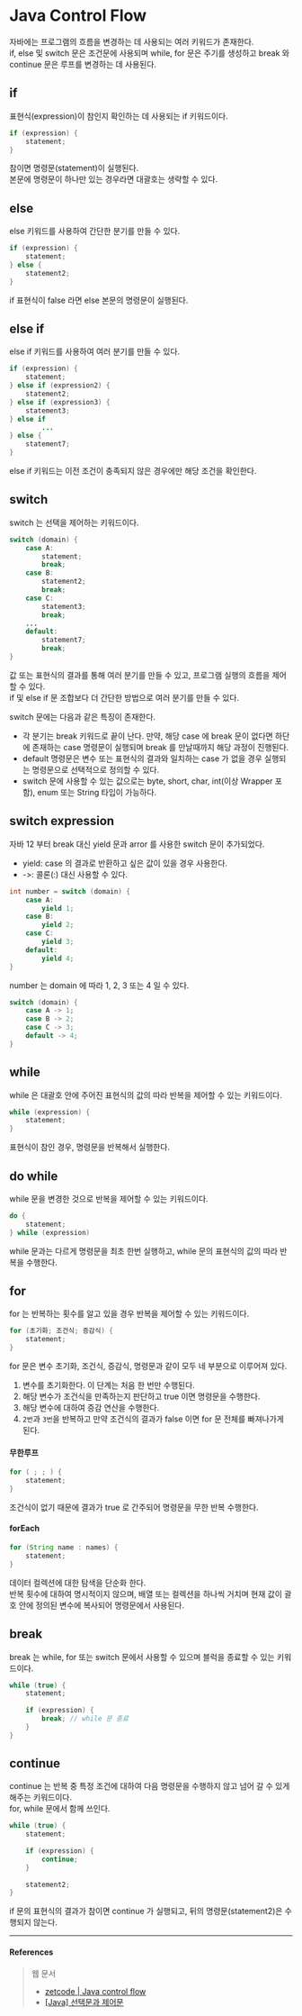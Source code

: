 # Java Control Flow

자바에는 프로그램의 흐름을 변경하는 데 사용되는 여러 키워드가 존재한다.  
if, else 및 switch 문은 조건문에 사용되며 while, for 문은 주기를 생성하고 break 와 continue 문은 루프를 변경하는 데 사용된다.

## if

표현식(expression)이 참인지 확인하는 데 사용되는 if 키워드이다.  

```java
if (expression) {
    statement;
}
```

참이면 명령문(statement)이 실행된다.  
본문에 명령문이 하나만 있는 경우라면 대괄호는 생략할 수 있다.  

## else

else 키워드를 사용하여 간단한 분기를 만들 수 있다.  

```java
if (expression) {
    statement;
} else {
    statement2;
}
```

if 표현식이 false 라면 else 본문의 명령문이 실행된다.

## else if

else if 키워드를 사용하여 여러 분기를 만들 수 있다.   

```java
if (expression) {
    statement;
} else if (expression2) {
    statement2;
} else if (expression3) {
    statement3;
} else if
        ...
} else {
    statement7;
}
```

else if 키워드는 이전 조건이 충족되지 않은 경우에만 해당 조건을 확인한다.

## switch

switch 는 선택을 제어하는 키워드이다.  

```java
switch (domain) {
    case A:
        statement;
        break;
    case B:
        statement2;
        break;
    case C:
        statement3;
        break;
    ...
    default:
        statement7;
        break;
}
```
값 또는 표현식의 결과를 통해 여러 분기를 만들 수 있고, 프로그램 실행의 흐름을 제어 할 수 있다.  
if 및 else if 문 조합보다 더 간단한 방법으로 여러 분기를 만들 수 있다. 

switch 문에는 다음과 같은 특징이 존재한다.  
- 각 분기는 break 키워드로 끝이 난다. 만약, 해당 case 에 break 문이 없다면 하단에 존재하는 case 명령문이 실행되며 break 를 만날때까지 해당 과정이 진행된다.
- default 명령문은 변수 또는 표현식의 결과와 일치하는 case 가 없을 경우 실행되는 명령문으로 선택적으로 정의할 수 있다.
- switch 문에 사용할 수 있는 값으로는 byte, short, char, int(이상 Wrapper 포함), enum 또는 String 타입이 가능하다.

## switch expression

자바 12 부터 break 대신 yield 문과 arror 를 사용한 switch 문이 추가되었다.  
- yield: case 의 결과로 반환하고 싶은 값이 있을 경우 사용한다.  
- ->: 콜론(:) 대신 사용할 수 있다.  

```java
int number = switch (domain) {
    case A:
        yield 1;
    case B:
        yield 2;
    case C:
        yield 3;
    default:
        yield 4;
}
```

number 는 domain 에 따라 1, 2, 3 또는 4 일 수 있다.  

```java
switch (domain) {
    case A -> 1;
    case B -> 2;
    case C -> 3;
    default -> 4;
}
```

## while

while 은 대괄호 안에 주어진 표현식의 값의 따라 반복을 제어할 수 있는 키워드이다.  

```java
while (expression) {
    statement;
}
```

표현식이 참인 경우, 명령문을 반복해서 실행한다.  

## do while

while 문을 변경한 것으로 반복을 제어할 수 있는 키워드이다.  

```java
do {
    statement;
} while (expression)
```

while 문과는 다르게 명령문을 최초 한번 실행하고, while 문의 표현식의 값의 따라 반복을 수행한다.  

## for

for 는 반복하는 횟수를 알고 있을 경우 반복을 제어할 수 있는 키워드이다.

```java
for (초기화; 조건식; 증감식) {
    statement;
}
```

for 문은 변수 초기화, 조건식, 증감식, 명령문과 같이 모두 네 부분으로 이루어져 있다.  
1. 변수를 초기화한다. 이 단계는 처음 한 번만 수행된다.  
2. 해당 변수가 조건식을 만족하는지 판단하고 true 이면 명령문을 수행한다.
3. 해당 변수에 대하여 증감 연산을 수행한다.  
4. `2번`과 `3번`을 반복하고 만약 조건식의 결과가 false 이면 for 문 전체를 빠져나가게 된다.

#### 무한루프

```java
for ( ; ; ) {
    statement;
}
```

조건식이 없기 때문에 결과가 true 로 간주되어 명령문을 무한 반복 수행한다.  

#### forEach

```java
for (String name : names) {
    statement;
}
```

데이터 컬렉션에 대한 탐색을 단순화 한다.  
반복 횟수에 대하여 명시적이지 않으며, 배열 또는 컬렉션을 하나씩 거치며 현재 값이 괄호 안에 정의된 변수에 복사되어 명령문에서 사용된다.  

## break

break 는 while, for 또는 switch 문에서 사용할 수 있으며 블럭을 종료할 수 있는 키워드이다.  

```java
while (true) {
    statement;
    
    if (expression) {
        break; // while 문 종료
    }
}
```

## continue

continue 는 반복 중 특정 조건에 대하여 다음 명령문을 수행하지 않고 넘어 갈 수 있게 해주는 키워드이다.  
for, while 문에서 함께 쓰인다.  

```java
while (true) {
    statement;
    
    if (expression) {
        continue;
    }
    
    statement2;
}
```

if 문의 표현식의 결과가 참이면 continue 가 실행되고, 뒤의 명령문(statement2)은 수행되지 않는다.

<hr>

#### References

> 웹 문서
> - [zetcode | Java control flow](https://zetcode.com/lang/java/flow/)
> - [[Java] 선택문과 제어문](https://ahnyezi.github.io/java/javastudy4-flowcontrol/)
